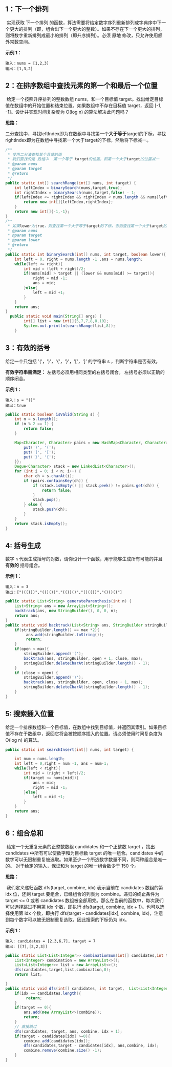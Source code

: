 ## 1：下一个排列

​    实现获取 下一个排列 的函数，算法需要将给定数字序列重新排列成字典序中下一个更大的排列（即，组合出下一个更大的整数）。如果不存在下一个更大的排列，则将数字重新排列成最小的排列（即升序排列）。必须 原地 修改，只允许使用额外常数空间。

**示例 1：**

```
输入：nums = [1,2,3]
输出：[1,3,2]
```





## 2：在排序数组中查找元素的第一个和最后一个位置

​    给定一个按照升序排列的整数数组 nums，和一个目标值 target。找出给定目标值在数组中的开始位置和结束位置。如果数组中不存在目标值 target，返回 [-1, -1]。设计并实现时间复杂度为 O(log n) 的算法解决此问题吗？

**思路：**

​    二分查找中，寻找leftIndex即为在数组中寻找第一个**大于等于**target的下标，寻找rightIndex即为在数组中寻找第一个大于target的下标，然后将下标减一。

```java
/**
 * 使用二分法查找某个具体的值
 * 我们要找的是 数组中  第一个等于 target的位置，和第一个大于target的位置减一
 * @param nums
 * @param target
 * @return
 */
public static int[] searchRange(int[] nums, int target) {
    int leftIndex = binarySearch(nums,target,true);
    int rightIndex = binarySearch(nums,target,false) - 1;
    if(leftIndex <= rightIndex && rightIndex < nums.length && nums[leftIndex] == target){
        return new int[]{leftIndex,rightIndex};
    }
    return new int[]{-1,-1};
}
/**
 * 如果lower为true，则查找第一个大于等于target的下标，否则查找第一个大于target的下标
 * @param nums
 * @param target
 * @param lower
 * @return
 */
public static int binarySearch(int[] nums, int target, boolean lower){
    int left = 0, right = nums.length -1 ,ans = nums.length;
    while(left <= right){
        int mid = (left + right)/2;
        if(nums[mid] > target || (lower && nums[mid] >= target)){
            right = mid -1;
            ans = mid;
        }else{
            left = mid +1;
        }
    }
    return ans;
}
  public static void main(String[] args) {
        int[] list = new int[]{5,7,7,8,8,10};
        System.out.println(searchRange(list,8));
    }
```



## 3：有效的括号

给定一个只包括 '('，')'，'{'，'}'，'['，']' 的字符串 s ，判断字符串是否有效。

**有效字符串需满足：**  左括号必须用相同类型的右括号闭合。 左括号必须以正确的顺序闭合。

**示例 1：**

```
输入：s = "()"
输出：true
```

```java
public static boolean isValid(String s) {
    int n = s.length();
    if (n % 2 == 1) {
        return false;
    }

    Map<Character, Character> pairs = new HashMap<Character, Character>() {{
        put(')', '(');
        put(']', '[');
        put('}', '{');
    }};
    Deque<Character> stack = new LinkedList<Character>();
    for (int i = 0; i < n; i++) {
        char ch = s.charAt(i);
        if (pairs.containsKey(ch)) {
            if (stack.isEmpty() || stack.peek() != pairs.get(ch)) {
                return false;
            }
            stack.pop();
        } else {
            stack.push(ch);
        }
    }
    return stack.isEmpty();
}
```



## 4: 括号生成

数字 `n` 代表生成括号的对数，请你设计一个函数，用于能够生成所有可能的并且 **有效的** 括号组合。

**示例 1：**

```
输入：n = 3
输出：["((()))","(()())","(())()","()(())","()()()"]
```

```java
public static List<String> generateParenthesis(int n) {
    List<String> ans = new ArrayList<String>();
    backtrack(ans, new StringBuilder(), 0, 0, n);
    return ans;
}
public static void backtrack(List<String> ans, StringBuilder stringBuilder, int open, int close, int max ){
    if(stringBuilder.length() == max *2){
         ans.add(stringBuilder.toString());
         return;
    }
    if(open < max){
        stringBuilder.append('(');
        backtrack(ans, stringBuilder, open + 1, close, max);
        stringBuilder.deleteCharAt(stringBuilder.length() - 1);
    }
    if (close < open) {
        stringBuilder.append(')');
        backtrack(ans, stringBuilder, open, close + 1, max);
        stringBuilder.deleteCharAt(stringBuilder.length() - 1);
    }
}
```

## 5: 搜索插入位置

​    给定一个排序数组和一个目标值，在数组中找到目标值，并返回其索引。如果目标值不存在于数组中，返回它将会被按顺序插入的位置。请必须使用时间复杂度为 O(log n) 的算法。

```java
public static int searchInsert(int[] nums, int target) {

    int num = nums.length;
    int left = 0,right = num -1, ans = num-1;
    while(left < right){
        int mid = (right + left)/2;
        if(target <= nums[mid]){
            ans = mid;
            right = mid -1;
        }else{
            left = mid +1;
        }
    }
    return ans;
}
```



## 6：组合总和

​     给定一个无重复元素的正整数数组 candidates 和一个正整数 target ，找出 candidates 中所有可以使数字和为目标数 target 的唯一组合。candidates 中的数字可以无限制重复被选取。如果至少一个所选数字数量不同，则两种组合是唯一的。 对于给定的输入，保证和为 target 的唯一组合数少于 150 个。

**思路：**

​    我们定义递归函数 dfs(target, combine, idx) 表示当前在 candidates 数组的第 idx 位，还剩 target 要组合，已经组合的列表为 combine。递归的终止条件为 target <= 0 或者 candidates 数组被全部用完。那么在当前的函数中，每次我们可以选择跳过不用第 idx 个数，即执行 dfs(target, combine, idx + 1)。也可以选择使用第 idx 个数，即执行 dfs(target - candidates[idx], combine, idx)，注意到每个数字可以被无限制重复选取，因此搜索的下标仍为 idx。

**示例 1：**

```
输入: candidates = [2,3,6,7], target = 7
输出: [[7],[2,2,3]]
```

```java
public static List<List<Integer>> combinationSum(int[] candidates,int target){
    List<Integer> combination = new ArrayList<>();
    List<List<Integer>> list = new ArrayList<>();
    dfs(candidates,target,list,combination,0);
    return list;

}
public static void dfs(int[] candidates, int target,  List<List<Integer>> ans, List<Integer> combine, int idx){
    if(idx == candidates.length){
         return;
    }
    if(target == 0){
        ans.add(new ArrayList<>(combine));
        return;
    }
    // 直接跳过
    dfs(candidates, target, ans, combine, idx + 1);
    if(target - candidates[idx] >=0){
        combine.add(candidates[idx]);
        dfs(candidates,target - candidates[idx], ans,combine, idx);
        combine.remove(combine.size() -1);
    }
}
```

